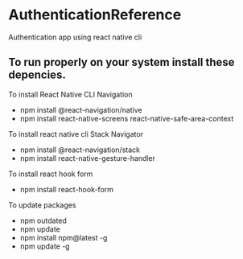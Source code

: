 # AuthenticationReference
Authentication app using react native cli

## To run properly on your system install these depencies.
To install React Native CLI Navigation
- npm install @react-navigation/native
- npm install react-native-screens react-native-safe-area-context

To install react native cli Stack Navigator
- npm install @react-navigation/stack
- npm install react-native-gesture-handler

To install react hook form
- npm install react-hook-form

To update packages
- npm outdated
- npm update
- npm install npm@latest -g
- npm update -g
